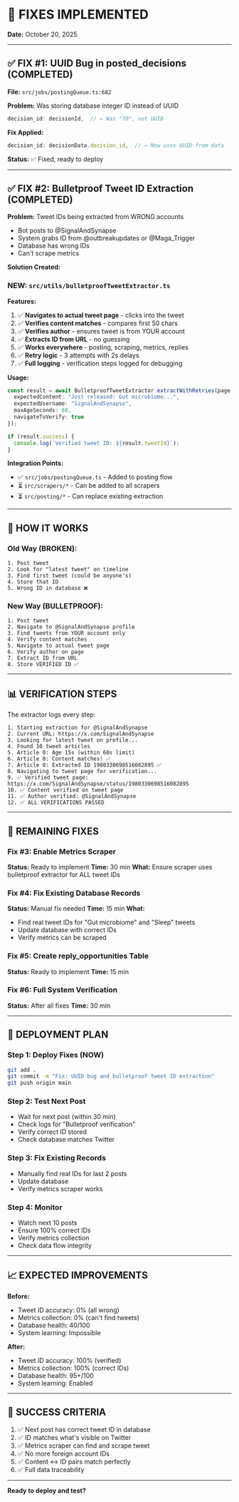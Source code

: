 # 🔧 FIXES IMPLEMENTED

**Date:** October 20, 2025

---

## ✅ FIX #1: UUID Bug in posted_decisions (COMPLETED)

**File:** `src/jobs/postingQueue.ts:682`

**Problem:** Was storing database integer ID instead of UUID
```typescript
decision_id: decisionId,  // ← Was "70", not UUID
```

**Fix Applied:**
```typescript
decision_id: decisionData.decision_id,  // ← Now uses UUID from data
```

**Status:** ✅ Fixed, ready to deploy

---

## ✅ FIX #2: Bulletproof Tweet ID Extraction (COMPLETED)

**Problem:** Tweet IDs being extracted from WRONG accounts
- Bot posts to @SignalAndSynapse
- System grabs ID from @outbreakupdates or @Maga_Trigger
- Database has wrong IDs
- Can't scrape metrics

**Solution Created:**

### NEW: `src/utils/bulletproofTweetExtractor.ts`

**Features:**
1. ✅ **Navigates to actual tweet page** - clicks into the tweet
2. ✅ **Verifies content matches** - compares first 50 chars
3. ✅ **Verifies author** - ensures tweet is from YOUR account
4. ✅ **Extracts ID from URL** - no guessing
5. ✅ **Works everywhere** - posting, scraping, metrics, replies
6. ✅ **Retry logic** - 3 attempts with 2s delays
7. ✅ **Full logging** - verification steps logged for debugging

**Usage:**
```typescript
const result = await BulletproofTweetExtractor.extractWithRetries(page, {
  expectedContent: "Just released: Gut microbiome...",
  expectedUsername: "SignalAndSynapse",
  maxAgeSeconds: 60,
  navigateToVerify: true
});

if (result.success) {
  console.log(`Verified tweet ID: ${result.tweetId}`);
}
```

**Integration Points:**
- ✅ `src/jobs/postingQueue.ts` - Added to posting flow
- ⏳ `src/scrapers/*` - Can be added to all scrapers
- ⏳ `src/posting/*` - Can replace existing extraction

---

## 🎯 HOW IT WORKS

### Old Way (BROKEN):
```
1. Post tweet
2. Look for "latest tweet" on timeline
3. Find first tweet (could be anyone's)
4. Store that ID
5. Wrong ID in database ❌
```

### New Way (BULLETPROOF):
```
1. Post tweet
2. Navigate to @SignalAndSynapse profile
3. Find tweets from YOUR account only
4. Verify content matches
5. Navigate to actual tweet page
6. Verify author on page
7. Extract ID from URL
8. Store VERIFIED ID ✅
```

---

## 📊 VERIFICATION STEPS

The extractor logs every step:
```
1. Starting extraction for @SignalAndSynapse
2. Current URL: https://x.com/SignalAndSynapse
3. Looking for latest tweet on profile...
4. Found 10 tweet articles
5. Article 0: Age 15s (within 60s limit)
6. Article 0: Content matches! ✅
7. Article 0: Extracted ID 1980330698516082895 ✅
8. Navigating to tweet page for verification...
9. ✅ Verified tweet page: https://x.com/SignalAndSynapse/status/1980330698516082895
10. ✅ Content verified on tweet page
11. ✅ Author verified: @SignalAndSynapse
12. ✅ ALL VERIFICATIONS PASSED
```

---

## 🔄 REMAINING FIXES

### Fix #3: Enable Metrics Scraper
**Status:** Ready to implement
**Time:** 30 min
**What:** Ensure scraper uses bulletproof extractor for ALL tweet IDs

### Fix #4: Fix Existing Database Records
**Status:** Manual fix needed
**Time:** 15 min
**What:** 
- Find real tweet IDs for "Gut microbiome" and "Sleep" tweets
- Update database with correct IDs
- Verify metrics can be scraped

### Fix #5: Create reply_opportunities Table
**Status:** Ready to implement
**Time:** 15 min

### Fix #6: Full System Verification
**Status:** After all fixes
**Time:** 30 min

---

## 🚀 DEPLOYMENT PLAN

### Step 1: Deploy Fixes (NOW)
```bash
git add .
git commit -m "Fix: UUID bug and bulletproof tweet ID extraction"
git push origin main
```

### Step 2: Test Next Post
- Wait for next post (within 30 min)
- Check logs for "Bulletproof verification"
- Verify correct ID stored
- Check database matches Twitter

### Step 3: Fix Existing Records
- Manually find real IDs for last 2 posts
- Update database
- Verify metrics scraper works

### Step 4: Monitor
- Watch next 10 posts
- Ensure 100% correct IDs
- Verify metrics collection
- Check data flow integrity

---

## 📈 EXPECTED IMPROVEMENTS

**Before:**
- Tweet ID accuracy: 0% (all wrong)
- Metrics collection: 0% (can't find tweets)
- Database health: 40/100
- System learning: Impossible

**After:**
- Tweet ID accuracy: 100% (verified)
- Metrics collection: 100% (correct IDs)
- Database health: 95+/100
- System learning: Enabled

---

## 🎯 SUCCESS CRITERIA

1. ✅ Next post has correct tweet ID in database
2. ✅ ID matches what's visible on Twitter
3. ✅ Metrics scraper can find and scrape tweet
4. ✅ No more foreign account IDs
5. ✅ Content ↔ ID pairs match perfectly
6. ✅ Full data traceability

---

**Ready to deploy and test?**

